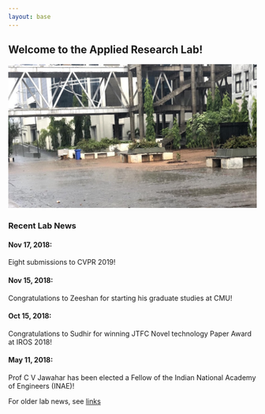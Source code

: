 ```yaml
---
layout: base
---
```

<div class="container">
    <h2>Welcome to the Applied Research Lab!</h2>
    <div class="col-md-8 col-xs-12"><img class="img-responsive" src="/assets/img/labphoto2018.jpg"></div>
    <div class="col-md-4">
        <div class="row">
            <div class="col-md-12">
                <h3>Recent Lab News</h3></div>
        </div>
        <div class="row">
            <div class="col-md-12">
                <h4>Nov 17, 2018: &nbsp; </h4>
                <p>Eight submissions to CVPR 2019!</p>
            </div>
            <div class="col-md-12">
                <h4>Nov 15, 2018: &nbsp; </h4>
                <p>Congratulations to Zeeshan for starting his graduate studies at CMU!</p>
            </div>
            <div class="col-md-12">
                <h4>Oct 15, 2018: &nbsp; </h4>
                <p>Congratulations to Sudhir for winning JTFC Novel technology Paper Award at IROS 2018!</p>
            </div>
            <div class="col-md-12">
                <h4>May 11, 2018: &nbsp; </h4>
                <p>Prof C V Jawahar has been elected a Fellow of the Indian National Academy of Engineers (INAE)!</p>
            </div>
        </div>
        <div class="row">
            <div class="col-md-12 hidden-xs hidden-sm hidden-md hidden-lg">
                <p class="text-right">For older lab news, see&nbsp;<a href="links.html#news">links</a></p>
            </div>
        </div>
    </div>
</div>